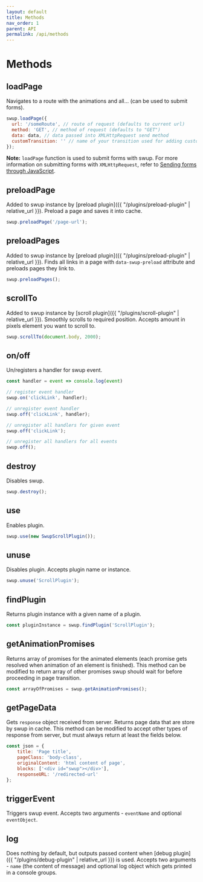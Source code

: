 ```yaml
---
layout: default
title: Methods
nav_order: 1
parent: API
permalink: /api/methods
---
```


# Methods

## loadPage
Navigates to a route with the animations and all... (can be used to submit forms).
```javascript
swup.loadPage({
  url: '/someRoute', // route of request (defaults to current url)
  method: 'GET', // method of request (defaults to "GET")
  data: data, // data passed into XMLHttpRequest send method
  customTransition: '' // name of your transition used for adding custom class to html element and choosing custom animation in swupjs (as setting data-swup-transition attribute on link)
});
```

**Note:** `loadPage` function is used to submit forms with swup.
For more information on submitting forms with `XMLHttpRequest`, refer to [Sending forms through JavaScript](https://developer.mozilla.org/en-US/docs/Learn/HTML/Forms/Sending_forms_through_JavaScript).

## preloadPage
Added to swup instance by [preload plugin]({{ "/plugins/preload-plugin" | relative_url }}).
Preload a page and saves it into cache. 
```javascript
swup.preloadPage('/page-url');
```

## preloadPages
Added to swup instance by [preload plugin]({{ "/plugins/preload-plugin" | relative_url }}).
Finds all links in a page with `data-swup-preload` attribute and preloads pages they link to.   
```javascript
swup.preloadPages();
```

## scrollTo
Added to swup instance by [scroll plugin]({{ "/plugins/scroll-plugin" | relative_url }}).
Smoothly scrolls to required position. Accepts amount in pixels element you want to scroll to.
```javascript
swup.scrollTo(document.body, 2000);
```

## on/off
Un/registers a handler for swup event. 
```javascript
const handler = event => console.log(event)

// register event handler
swup.on('clickLink', handler);

// unregister event handler
swup.off('clickLink', handler);

// unregister all handlers for given event
swup.off('clickLink');

// unregister all handlers for all events
swup.off();
```

## destroy
Disables swup. 
```javascript
swup.destroy();
```

## use
Enables plugin.
```javascript
swup.use(new SwupScrollPlugin());
```

## unuse
Disables plugin. Accepts plugin name or instance. 
```javascript
swup.unuse('ScrollPlugin');
```

## findPlugin
Returns plugin instance with a given name of a plugin. 
```javascript
const pluginInstance = swup.findPlugin('ScrollPlugin');
```

## getAnimationPromises
Returns array of promises for the animated elements (each promise gets resolved when animation of an element is finished). 
This method can be modified to return array of other promises swup should wait for before proceeding in page transition. 
```javascript
const arrayOfPromises = swup.getAnimationPromises();
```

## getPageData
Gets `response` object received from server.
Returns page data that are store by swup in cache.
This method can be modified to accept other types of response from server, but must always return at least the fields below. 
```javascript
const json = {
    title: 'Page title',    
    pageClass: 'body-class',
    originalContent: 'html content of page',
    blocks: ['<div id="swup"></div>'], 
    responseURL: '/redirected-url'
};
```

## triggerEvent
Triggers swup event. Accepts two arguments - `eventName` and optional `eventObject`.

## log
Does nothing by default, but outputs passed content when [debug plugin]({{ "/plugins/debug-plugin" | relative_url }}) is used. 
Accepts two arguments - `name` (the content of message) and optional log object which gets printed in a console groups.  

